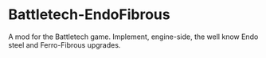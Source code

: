 # Battletech-EndoFibrous
A mod for the Battletech game. Implement, engine-side, the well know Endo steel and Ferro-Fibrous upgrades.
